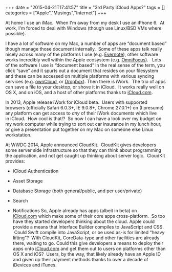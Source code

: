 +++
date = "2015-04-21T17:41:57"
title = "3rd Party iCloud Apps?"
tags = []
categories = ["Apple","Musings","Internet"]
+++

At home I use an iMac.  When I'm away from my desk I use an iPhone 6.  At work, I'm forced to deal with Windows (though use Linux/BSD VMs where possible). 
 
I have a lot of software on my Mac, a number of apps are “document based” though manage those document internally.  Some of these apps talk really nicely across many of the platforms I use (e.g. [Evernote][1]), other software works incredibly well within the Apple ecosystem (e.g. [OmniFocus][2]).   
Lots of the software I use is “document based” in the real sense of the term, you click “save” and it spurts out a document that resides on your filesystem and these can be accessed on multiple platforms with various syncing services (e.g. [ownCloud][3], or [Dropbox][4]). 
Then there is iWork.  The trio of apps can save a file to your desktop, or shove it in iCloud.  It works really well on OS X, and on iOS, and a host of other platforms thanks to [iCloud.com][5]. 
 
In 2013, Apple release iWork for iCloud beta.  Users with supported browsers (officially Safari 6.0.3+, IE 9.0.8+, Chrome 27.0.1+) on (I presume) any platform can get access to _any_ of their iWork documents which live in iCloud.  How cool is that!?  So now I can have a look over my budget on my work computer while trying to sort out car insurance in my lunch hour, or give a presentation put together on my Mac on someone else Linux workstation. 
 
At WWDC 2014, Apple announced CloudKit.  CloudKit gives developers some server side infrastructure so that they can think about programming the application, and not get caught up thinking about server logic.  CloudKit provides: 

* iCloud Authentication
* Asset Storage
* Database Storage (both general/public, and per user/private)
* Search
* Notifications 
So, Apple already has apps (albeit in beta) on [iCloud.com][6] which make some of their core apps cross-platform.  So too have they started developers thinking about the cloud. 
Apple could provide a means that Interface Builder compiles to JavaScript and CSS.  Could Swift compile into JavaScript, or be used as-is for limited “heavy lifting”?  With CloudKit, CoreData-type and other facilities are already there, waiting to go. 
Could this give developers a means to deploy their apps onto [iCloud.com][7] and get them out to users on platforms other than OS X and iOS?  Users, by the way, that likely already have an Apple ID and given up their payment methods thanks to over a decade of iDevices and iTunes.

  [1]: https://evernote.com
  [2]: https://www.omnigroup.com/omnifocus/
  [3]: https://owncloud.org
  [4]: https://www.dropbox.com/
  [5]: http://iCloud.com
  [6]: http://icloud.com
  [7]: http://iCloud.com
